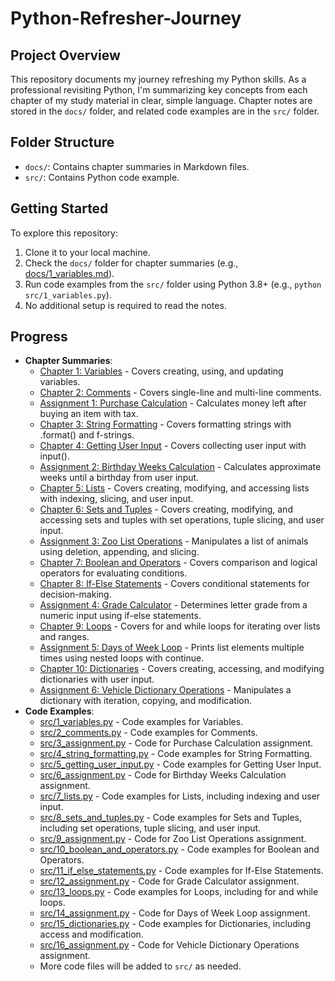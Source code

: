 # Python-Refresher-Journey
## Project Overview
This repository documents my journey refreshing my Python skills. As a professional revisiting Python, I'm summarizing key concepts from each chapter of my study material in clear, simple language. Chapter notes are stored in the `docs/` folder, and related code examples are in the `src/` folder.

## Folder Structure
- `docs/`: Contains chapter summaries in Markdown files.
- `src/`: Contains Python code example.

## Getting Started
To explore this repository:
1. Clone it to your local machine.
2. Check the `docs/` folder for chapter summaries (e.g., [docs/1_variables.md](docs/1_variables.md)).
3. Run code examples from the `src/` folder using Python 3.8+ (e.g., `python src/1_variables.py`).
4. No additional setup is required to read the notes.

## Progress
- **Chapter Summaries**:
  - [Chapter 1: Variables](docs/1_variables.md) - Covers creating, using, and updating variables.
  - [Chapter 2: Comments](docs/2_comments.md) - Covers single-line and multi-line comments.
  - [Assignment 1: Purchase Calculation](docs/3_assignment.md) - Calculates money left after buying an item with tax.
  - [Chapter 3: String Formatting](docs/4_string_formatting.md) - Covers formatting strings with .format() and f-strings.
  - [Chapter 4: Getting User Input](docs/5_getting_user_input.md) - Covers collecting user input with input().
  - [Assignment 2: Birthday Weeks Calculation](docs/6_assignment.md) - Calculates approximate weeks until a birthday from user input.
  - [Chapter 5: Lists](docs/7_lists.md) - Covers creating, modifying, and accessing lists with indexing, slicing, and user input.
  - [Chapter 6: Sets and Tuples](docs/8_sets_and_tuples.md) - Covers creating, modifying, and accessing sets and tuples with set operations, tuple slicing, and user input.
  - [Assignment 3: Zoo List Operations](docs/9_assignment.md) - Manipulates a list of animals using deletion, appending, and slicing.
  - [Chapter 7: Boolean and Operators](docs/10_boolean_and_operators.md) - Covers comparison and logical operators for evaluating conditions.
  - [Chapter 8: If-Else Statements](docs/11_if_else_statements.md) - Covers conditional statements for decision-making.
  - [Assignment 4: Grade Calculator](docs/12_assignment.md) - Determines letter grade from a numeric input using if-else statements.
  - [Chapter 9: Loops](docs/13_loops.md) - Covers for and while loops for iterating over lists and ranges.
  - [Assignment 5: Days of Week Loop](docs/14_assignment.md) - Prints list elements multiple times using nested loops with continue.
  - [Chapter 10: Dictionaries](docs/15_dictionaries.md) - Covers creating, accessing, and modifying dictionaries with user input.
  - [Assignment 6: Vehicle Dictionary Operations](_docs/16_assignment.md) - Manipulates a dictionary with iteration, copying, and modification.
- **Code Examples**:
  - [src/1_variables.py](src/1_variables.py) - Code examples for Variables.
  - [src/2_comments.py](src/2_comments.py) - Code examples for Comments.
  - [src/3_assignment.py](src/3_assignment.py) - Code for Purchase Calculation assignment.
  - [src/4_string_formatting.py](src/4_string_formatting.py) - Code examples for String Formatting.
  - [src/5_getting_user_input.py](src/5_getting_user_input.py) - Code examples for Getting User Input.
  - [src/6_assignment.py](src/6_assignment.py) - Code for Birthday Weeks Calculation assignment.
  - [src/7_lists.py](src/7_lists.py) - Code examples for Lists, including indexing and user input.
  - [src/8_sets_and_tuples.py](src/8_sets_and_tuples.py) - Code examples for Sets and Tuples, including set operations, tuple slicing, and user input.
  - [src/9_assignment.py](src/9_assignment.py) - Code for Zoo List Operations assignment.
  - [src/10_boolean_and_operators.py](src/10_boolean_and_operators.py) - Code examples for Boolean and Operators.
  - [src/11_if_else_statements.py](src/11_if_else_statements.py) - Code examples for If-Else Statements.
  - [src/12_assignment.py](src/12_assignment.py) - Code for Grade Calculator assignment.
  - [src/13_loops.py](src/13_loops.py) - Code examples for Loops, including for and while loops.
  - [src/14_assignment.py](src/14_assignment.py) - Code for Days of Week Loop assignment.
  - [src/15_dictionaries.py](src/15_dictionaries.py) - Code examples for Dictionaries, including access and modification.
  - [src/16_assignment.py](src/16_assignment.py) - Code for Vehicle Dictionary Operations assignment.
  - More code files will be added to `src/` as needed.
